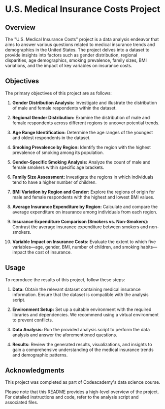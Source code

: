 # U.S. Medical Insurance Costs Project

## Overview

The "U.S. Medical Insurance Costs" project is a data analysis endeavor that aims to answer various questions related to medical insurance trends and demographics in the United States. The project delves into a dataset to provide insights into factors such as gender distribution, regional disparities, age demographics, smoking prevalence, family sizes, BMI variations, and the impact of key variables on insurance costs.

## Objectives

The primary objectives of this project are as follows:

1. **Gender Distribution Analysis:** Investigate and illustrate the distribution of male and female respondents within the dataset.

2. **Regional Gender Distribution:** Examine the distribution of male and female respondents across different regions to uncover potential trends.

3. **Age Range Identification:** Determine the age ranges of the youngest and oldest respondents in the dataset.

4. **Smoking Prevalence by Region:** Identify the region with the highest prevalence of smoking among its population.

5. **Gender-Specific Smoking Analysis:** Analyze the count of male and female smokers within specific age brackets.

6. **Family Size Assessment:** Investigate the regions in which individuals tend to have a higher number of children.

7. **BMI Variation by Region and Gender:** Explore the regions of origin for male and female respondents with the highest and lowest BMI values.

8. **Average Insurance Expenditure by Region:** Calculate and compare the average expenditure on insurance among individuals from each region.

9. **Insurance Expenditure Comparison (Smokers vs. Non-Smokers):** Contrast the average insurance expenditure between smokers and non-smokers.

10. **Variable Impact on Insurance Costs:** Evaluate the extent to which five variables—age, gender, BMI, number of children, and smoking habits—impact the cost of insurance.

## Usage

To reproduce the results of this project, follow these steps:

1. **Data:** Obtain the relevant dataset containing medical insurance information. Ensure that the dataset is compatible with the analysis script.

2. **Environment Setup:** Set up a suitable environment with the required libraries and dependencies. We recommend using a virtual environment to prevent conflicts.

3. **Data Analysis:** Run the provided analysis script to perform the data analysis and answer the aforementioned questions.

4. **Results:** Review the generated results, visualizations, and insights to gain a comprehensive understanding of the medical insurance trends and demographic patterns.

## Acknowledgments

This project was completed as part of Codeacademy's data science course.

Please note that this README provides a high-level overview of the project. For detailed instructions and code, refer to the analysis script and associated files.
